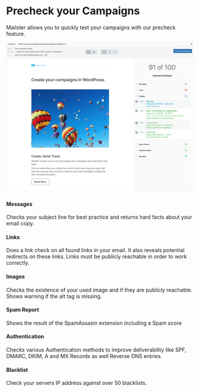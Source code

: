 # Precheck your Campaigns

Mailster allows you to quickly test your campaigns with our precheck feature.

![Choose download option](assets/precheck.png)

#### Messages

Checks your subject line for best practice and returns hard facts about your email copy.

#### Links

Does a link check on all found links in your email. It also reveals potential redirects on these links. Links must be publicly reachable in order to work correctly.

#### Images

Checks the existence of your used image and if they are publicly reachable. Shows warning if the alt tag is missing.

#### Spam Report

Shows the result of the SpamAssasin extension including a Spam score

#### Authentication

Checks various Authentication methods to improve deliverability like SPF, DMARC, DKIM, A and MX Records as well Reverse DNS entries.

#### Blacklist

Check your servers IP address against over 50 blacklists.